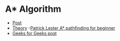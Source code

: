 # A\* Algorithm

- [Post](https://towardsdatascience.com/a-star-a-search-algorithm-eb495fb156bb)
- [Theory](https://medium.com/@nicholas.w.swift/easy-a-star-pathfinding-7e6689c7f7b2)
-[Patrick Lester A* pathfinding for beginner](http://csis.pace.edu/~benjamin/teaching/cs627/webfiles/Astar.pdf)
- [Geeks for Geeks post](https://www.geeksforgeeks.org/a-search-algorithm/)
